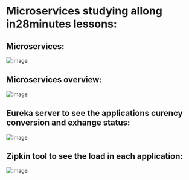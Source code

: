 # Microservices studying allong in28minutes lessons:

## Microservices:

![image](https://user-images.githubusercontent.com/88382457/222451148-b22aa1f5-6922-462a-ba0a-557718f8a86b.png)

## Microservices overview:

![image](https://user-images.githubusercontent.com/88382457/222452282-7626bd4b-c157-464d-8957-42067c6d49be.png)

## Eureka server to see the applications curency conversion and exhange status:

![image](https://user-images.githubusercontent.com/88382457/222452116-2937389e-d545-4f9e-bb7a-3166e6242e29.png)

## Zipkin tool to see the load in each application:

![image](https://user-images.githubusercontent.com/88382457/222452476-34243445-7ddb-4fb9-8e77-2e313cd71f9f.png)
